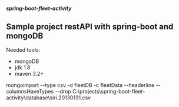 ##### spring-boot-fleet-activity #####
## Sample project restAPI with spring-boot and mongoDB ##

Needed tools:
- mongoDB
- jdk 1.8
- maven 3.2+

mongoimport --type csv -d fleetDB -c fleetData --headerline --columnsHaveTypes --drop C:\projects\spring-boot-fleet-activity\database\siri.20130131.csv
